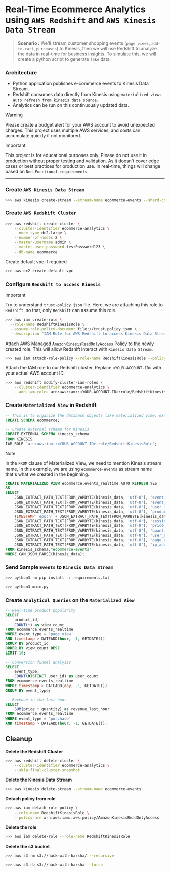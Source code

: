 # Real-Time Ecommerce Analytics using `AWS Redshift` and `AWS Kinesis Data Stream`

> **Scenario :** We'll stream customer shopping events (`page views`, `add-to-cart`, `purchases`) to Kinesis, then we will use Redshift to analyze the data in real-time for business insights. To simulate this, we will create a python script to generate `fake` data.

### Architecture

- Python application publishes e-commerce events to Kinesis Data Stream.
- Redshift consumes data directly from Kinesis using `materialized views auto refresh from kinesis data source`.
- Analytics can be run on this continuously updated data.

> [!WARNING]
> Please create a budget alert for your AWS account to avoid unexpected charges. This project uses multiple AWS services, and costs can accumulate quickly if not monitored.

> [!IMPORTANT]
> This project is for educational purposes only. Please do not use it in production without proper testing and validation. As it doesn't cover edge cases or best practices for production use. In real-time, things will change based on `Non-Functional requirements`.

---

### Create `AWS Kinesis Data Stream`

```bash
>>> aws kinesis create-stream --stream-name ecommerce-events --shard-count 1
```

### Create `AWS Redshift Cluster`

```bash
>>> aws redshift create-cluster \
    --cluster-identifier ecommerce-analytics \
    --node-type dc2.large \
    --number-of-nodes 2 \
    --master-username admin \
    --master-user-password testPassword123 \
    --db-name ecommerce
```

Create default vpc if required

```bash
>>> aws ec2 create-default-vpc
```

### Configure `Redshift to access Kinesis`

> [!IMPORTANT]
> Try to understand `trust-policy.json` file. Here, we are attaching this role to `Redshift`. so that, only `Redshift` can assume this role.

```bash
>>> aws iam create-role \
  --role-name RedshiftKinesisRole \
  --assume-role-policy-document file://trust-policy.json \
  --description "IAM Role for AWS Redshift to access Kinesis Data Stream"
```

Attach AWS Managed `AmazonKinesisReadOnlyAccess` Policy to the newly created role. This will allow Redshift interact with `Kinesis Data Stream`.

```bash
>>> aws iam attach-role-policy --role-name RedshiftKinesisRole --policy-arn arn:aws:iam::aws:policy/AmazonKinesisReadOnlyAccess
```

Attach the IAM role to our Redshift cluster, Replace `<YOUR-ACCOUNT-ID>` with your actual AWS account ID.

```bash
>>> aws redshift modify-cluster-iam-roles \
    --cluster-identifier ecommerce-analytics \
    --add-iam-roles arn:aws:iam::<YOUR-ACCOUNT-ID>:role/RedshiftKinesisRole
```

### Create `Materialized View` in Redshift

```sql
-- This is to organize the database objects like materialized view. example `events_realtime`
CREATE SCHEMA ecommerce;
```

```sql
-- Create external schema for Kinesis
CREATE EXTERNAL SCHEMA kinesis_schema
FROM KINESIS
IAM_ROLE 'arn:aws:iam::<YOUR-ACCOUNT-ID>:role/RedshiftKinesisRole';
```

> [!NOTE]
> In the `FROM` clause of Materialized View, we need to mention Kinesis stream name, In this example, we are using `ecommerce-events` as stream name that's what we created in the beginning.

```sql
CREATE MATERIALIZED VIEW ecommerce.events_realtime AUTO REFRESH YES
AS
SELECT 
    JSON_EXTRACT_PATH_TEXT(FROM_VARBYTE(kinesis_data, 'utf-8'), 'event_id') AS event_id,
    JSON_EXTRACT_PATH_TEXT(FROM_VARBYTE(kinesis_data, 'utf-8'), 'event_type') AS event_type,
    JSON_EXTRACT_PATH_TEXT(FROM_VARBYTE(kinesis_data, 'utf-8'), 'user_id') AS user_id,
    JSON_EXTRACT_PATH_TEXT(FROM_VARBYTE(kinesis_data, 'utf-8'), 'product_id') AS product_id,
    TIMESTAMP 'epoch' + JSON_EXTRACT_PATH_TEXT(FROM_VARBYTE(kinesis_data, 'utf-8'), 'timestamp')::DECIMAL(15, 3) * INTERVAL '1 second' AS timestamp,
    JSON_EXTRACT_PATH_TEXT(FROM_VARBYTE(kinesis_data, 'utf-8'), 'session_id') AS session_id,
    JSON_EXTRACT_PATH_TEXT(FROM_VARBYTE(kinesis_data, 'utf-8'), 'price')::DECIMAL(10, 2) AS price,
    JSON_EXTRACT_PATH_TEXT(FROM_VARBYTE(kinesis_data, 'utf-8'), 'quantity')::INTEGER AS quantity,
    JSON_EXTRACT_PATH_TEXT(FROM_VARBYTE(kinesis_data, 'utf-8'), 'user_agent') AS user_agent,
    JSON_EXTRACT_PATH_TEXT(FROM_VARBYTE(kinesis_data, 'utf-8'), 'page_url') AS page_url,
    JSON_EXTRACT_PATH_TEXT(FROM_VARBYTE(kinesis_data, 'utf-8'), 'ip_address') AS ip_address
FROM kinesis_schema."ecommerce-events"
WHERE CAN_JSON_PARSE(kinesis_data);
```

### Send Sample `Events` to `Kinesis Data Stream`

```bash
>>> python3 -m pip install -r requirements.txt
```

```bash
>>> python3 main.py
```

### Create `Analytical Queries` on the `Materialized View`

```sql
-- Real-time product popularity
SELECT 
    product_id,
    COUNT(*) as view_count
FROM ecommerce.events_realtime 
WHERE event_type = 'page_view'
AND timestamp > DATEADD(hour, -1, GETDATE())
GROUP BY product_id
ORDER BY view_count DESC
LIMIT 10;
```

```sql
-- Conversion funnel analysis
SELECT 
    event_type,
    COUNT(DISTINCT user_id) as user_count
FROM ecommerce.events_realtime
WHERE timestamp > DATEADD(day, -1, GETDATE())
GROUP BY event_type;
```

```sql
-- Revenue in the last hour
SELECT 
    SUM(price * quantity) as revenue_last_hour
FROM ecommerce.events_realtime
WHERE event_type = 'purchase'
AND timestamp > DATEADD(hour, -1, GETDATE());
```

## Cleanup

**Delete the Redshift Cluster**

```bash
>>> aws redshift delete-cluster \
    --cluster-identifier ecommerce-analytics \
    --skip-final-cluster-snapshot
```

**Delete the Kinesis Data Stream**

```bash
>>> aws kinesis delete-stream --stream-name ecommerce-events
```

**Detach policy from role**

```bash
>>> aws iam detach-role-policy \
    --role-name RedshiftKinesisRole \
    --policy-arn arn:aws:iam::aws:policy/AmazonKinesisReadOnlyAccess
```

**Delete the role**

```bash
>>> aws iam delete-role --role-name RedshiftKinesisRole
```

**Delete the s3 bucket**

```bash
>>> aws s3 rm s3://hack-with-harsha/ --recursive
```

```bash
>>> aws s3 rb s3://hack-with-harsha --force
```